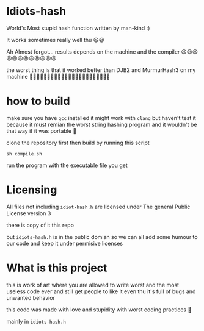 # Idiots-hash

World's Most stupid hash function written by man-kind :)

It works sometimes really well thu 😆😆

Ah Almost forgot... results depends on the machine and the compiler 😆😆😆😆😆😆😆😆😆😆😆😆

the worst thing is that it worked better than DJB2 and MurmurHash3 on my machine 🤣🤣🤣🤣🤣🤣🤣🤣🤣🤣🤣🤣🤣🤣🤣🤣🤣🤣🤣🤣🤣🤣🤣

# how to build
make sure you have `gcc` installed it might work with `clang` but haven't test it because it must remian the worst string hashing program
and it wouldn't be that way if it was portable 🤣


clone the repository first then build by running this script

```
sh compile.sh
```

run the program with the executable file you get


# Licensing

All files not including `idiot-hash.h`
are licensed under The general Public License version 3

there is copy of it this repo

but `idiots-hash.h` is in the public domian so we can all
add some humour to our code and keep it under permisive
licenses


# What is this project
this is work of art where you are allowed to write worst and the most useless code ever and still get people to like it
even thu it's full of bugs and unwanted behavior 

this code was made with love and stupidity with worst coding practices 🤪 

mainly in `idiots-hash.h`
